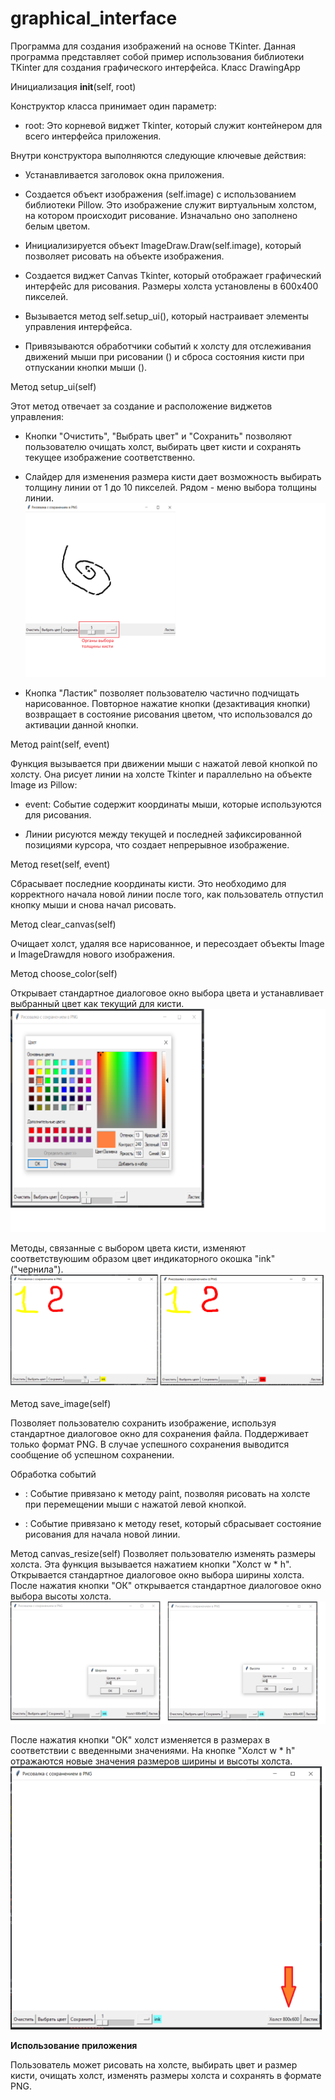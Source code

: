 # graphical_interface
Программа для создания изображений на основе TKinter.
Данная программа представляет собой пример использования библиотеки TKinter для создания графического интерфейса.
Класс DrawingApp


Инициализация __init__(self, root)

Конструктор класса принимает один параметр:

- root: Это корневой виджет Tkinter, который служит контейнером для всего интерфейса приложения.



Внутри конструктора выполняются следующие ключевые действия:

- Устанавливается заголовок окна приложения.

- Создается объект изображения (self.image) с использованием библиотеки Pillow. Это изображение служит виртуальным холстом, на котором происходит рисование. Изначально оно заполнено белым цветом.

- Инициализируется объект ImageDraw.Draw(self.image), который позволяет рисовать на объекте изображения.

- Создается виджет Canvas Tkinter, который отображает графический интерфейс для рисования. Размеры холста установлены в 600x400 пикселей.

- Вызывается метод self.setup_ui(), который настраивает элементы управления интерфейса.

- Привязываются обработчики событий к холсту для отслеживания движений мыши при рисовании () и сброса состояния кисти при отпускании кнопки мыши ().



Метод setup_ui(self)

Этот метод отвечает за создание и расположение виджетов управления:


- Кнопки "Очистить", "Выбрать цвет" и "Сохранить" позволяют пользователю очищать холст, выбирать цвет кисти и сохранять текущее изображение соответственно.

- Слайдер для изменения размера кисти дает возможность выбирать толщину линии от 1 до 10 пикселей. Рядом - меню выбора толщины линии.
![Выбор толщины линии](https://github.com/MikhinGB/graphical_interface/blob/main/png3.png)  
- Кнопка "Ластик" позволяет пользователю частично подчищать нарисованное. Повторное нажатие кнопки (дезактивация кнопки) возвращает в состояние рисования цветом, что использовался до активации данной кнопки.


Метод paint(self, event)

Функция вызывается при движении мыши с нажатой левой кнопкой по холсту. Она рисует линии на холсте Tkinter и параллельно на объекте Image из Pillow:

- event: Событие содержит координаты мыши, которые используются для рисования.

- Линии рисуются между текущей и последней зафиксированной позициями курсора, что создает непрерывное изображение.



Метод reset(self, event)

Сбрасывает последние координаты кисти. Это необходимо для корректного начала новой линии после того, как пользователь отпустил кнопку мыши и снова начал рисовать.



Метод clear_canvas(self)

Очищает холст, удаляя все нарисованное, и пересоздает объекты Image и ImageDrawдля нового изображения.



Метод choose_color(self)

Открывает стандартное диалоговое окно выбора цвета и устанавливает выбранный цвет как текущий для кисти.
![Выбор цвета кисти](https://github.com/MikhinGB/graphical_interface/blob/main/png5.png)


Методы, связанные с выбором цвета кисти, изменяют соответствуюшим образом цвет индикаторного окошка "ink" ("чернила").
![Изменение цвета окошка ink](https://github.com/MikhinGB/graphical_interface/blob/main/png6.png)




Метод save_image(self)

Позволяет пользователю сохранить изображение, используя стандартное диалоговое окно для сохранения файла. Поддерживает только формат PNG. В случае успешного сохранения выводится сообщение об успешном сохранении.



Обработка событий

- : Событие привязано к методу paint, позволяя рисовать на холсте при перемещении мыши с нажатой левой кнопкой.

- : Событие привязано к методу reset, который сбрасывает состояние рисования для начала новой линии.

Метод canvas_resize(self)
Позволяет пользователю изменять размеры холста. Эта функция вызывается нажатием кнопки "Холст w * h". Открывается стандартное диалоговое окно выбора ширины холста. После нажатия кнопки "ОК" открывается
стандартное диалоговое окно выбора высоты холста. 
![Ввод новых значений ширины и высоты холста](https://github.com/MikhinGB/graphical_interface/blob/main/png7.png)

После нажатия кнопки "ОК" холст изменяется в размерах в соответствии с введенными значениями. На кнопке "Холст w * h"  отражаются новые значения размеров ширины и высоты холста.
![Изменненый вид холста](https://github.com/MikhinGB/graphical_interface/blob/main/png8.png)

**Использование приложения**

Пользователь может рисовать на холсте, выбирать цвет и размер кисти, очищать холст, изменять размеры холста и сохранять в формате PNG.
